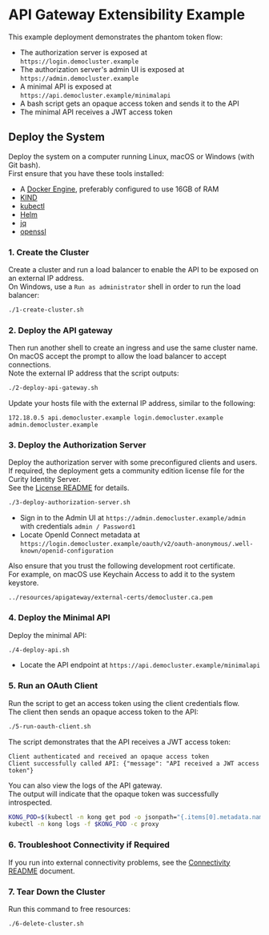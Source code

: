 # API Gateway Extensibility Example

This example deployment demonstrates the phantom token flow:

- The authorization server is exposed at `https://login.democluster.example`
- The authorization server's admin UI is exposed at `https://admin.democluster.example`
- A minimal API is exposed at `https://api.democluster.example/minimalapi`
- A bash script gets an opaque access token and sends it to the API
- The minimal API receives a JWT access token

## Deploy the System

Deploy the system on a computer running Linux, macOS or Windows (with Git bash).\
First ensure that you have these tools installed:

- A [Docker Engine](https://docs.docker.com/engine/install), preferably configured to use 16GB of RAM
- [KIND](https://kind.sigs.k8s.io/docs/user/quick-start/#installation)
- [kubectl](https://kubernetes.io/docs/tasks/tools)
- [Helm](https://helm.sh/docs/intro/install)
- [jq](https://jqlang.github.io/jq/download)
- [openssl](https://www.openssl.org/)

### 1. Create the Cluster

Create a cluster and run a load balancer to enable the API to be exposed on an external IP address.\
On Windows, use a `Run as administrator` shell in order to run the load balancer:

```bash
./1-create-cluster.sh
```

### 2. Deploy the API gateway

Then run another shell to create an ingress and use the same cluster name.\
On macOS accept the prompt to allow the load balancer to accept connections.\
Note the external IP address that the script outputs:

```bash
./2-deploy-api-gateway.sh
```

Update your hosts file with the external IP address, similar to the following:

```text
172.18.0.5 api.democluster.example login.democluster.example admin.democluster.example
```

### 3. Deploy the Authorization Server

Deploy the authorization server with some preconfigured clients and users.\
If required, the deployment gets a community edition license file for the Curity Identity Server.\
See the [License README](https://github.com/curityio/book-license-cli) for details.

```bash
./3-deploy-authorization-server.sh
```

- Sign in to the Admin UI at `https://admin.democluster.example/admin` with credentials `admin / Password1`
- Locate OpenId Connect metadata at `https://login.democluster.example/oauth/v2/oauth-anonymous/.well-known/openid-configuration`

Also ensure that you trust the following development root certificate.\
For example, on macOS use Keychain Access to add it to the system keystore.

```text
../resources/apigateway/external-certs/democluster.ca.pem
```

### 4. Deploy the Minimal API

Deploy the minimal API:

```bash
./4-deploy-api.sh
```

- Locate the API endpoint at `https://api.democluster.example/minimalapi`

### 5. Run an OAuth Client

Run the script to get an access token using the client credentials flow.\
The client then sends an opaque access token to the API:

```bash
./5-run-oauth-client.sh
```

The script demonstrates that the API receives a JWT access token:

```text
Client authenticated and received an opaque access token
Client successfully called API: {"message": "API received a JWT access token"}
```

You can also view the logs of the API gateway.\
The output will indicate that the opaque token was successfully introspected.

```bash
KONG_POD=$(kubectl -n kong get pod -o jsonpath="{.items[0].metadata.name}")
kubectl -n kong logs -f $KONG_POD -c proxy
```

### 6. Troubleshoot Connectivity if Required

If you run into external connectivity problems, see the [Connectivity README](../resources/loadbalancer/README.md) document.

### 7. Tear Down the Cluster

Run this command to free resources:

```bash
./6-delete-cluster.sh
```
